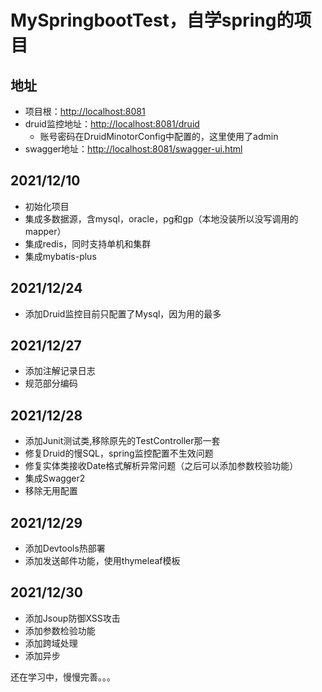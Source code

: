 # MySpringbootTest，自学spring的项目
## 地址 
  - 项目根：<http://localhost:8081>
  - druid监控地址：<http://localhost:8081/druid>
    - 账号密码在DruidMinotorConfig中配置的，这里使用了admin
  - swagger地址：<http://localhost:8081/swagger-ui.html>

## 2021/12/10
- 初始化项目
- 集成多数据源，含mysql，oracle，pg和gp（本地没装所以没写调用的mapper）
- 集成redis，同时支持单机和集群
- 集成mybatis-plus

## 2021/12/24
- 添加Druid监控目前只配置了Mysql，因为用的最多

## 2021/12/27
- 添加注解记录日志
- 规范部分编码

## 2021/12/28
- 添加Junit测试类,移除原先的TestController那一套
- 修复Druid的慢SQL，spring监控配置不生效问题
- 修复实体类接收Date格式解析异常问题（之后可以添加参数校验功能）
- 集成Swagger2
- 移除无用配置

## 2021/12/29
- 添加Devtools热部署
- 添加发送邮件功能，使用thymeleaf模板

## 2021/12/30
- 添加Jsoup防御XSS攻击
- 添加参数检验功能
- 添加跨域处理
- 添加异步







还在学习中，慢慢完善。。。